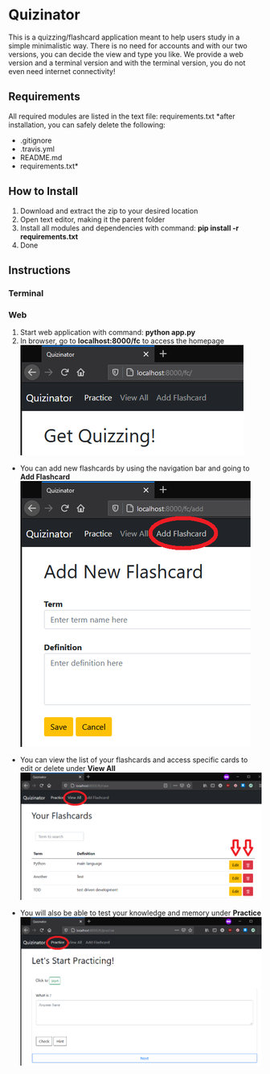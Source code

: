 # Quizinator
This is a quizzing/flashcard application meant to help users study in a simple minimalistic way. There is no need for accounts and with our two versions, you can decide the view and type you like. We provide a web version and a terminal version and with the terminal version, you do not even need internet connectivity!

## Requirements
All required modules are listed in the text file: requirements.txt
*after installation, you can safely delete the following:
- .gitignore
- .travis.yml
- README.md
- requirements.txt*

## How to Install
1. Download and extract the zip to your desired location
2. Open text editor, making it the parent folder
3. Install all modules and dependencies with command: **pip install -r requirements.txt**
4. Done

## Instructions
### Terminal

### Web
1. Start web application with command: **python app.py**
2. In browser, go to **localhost:8000/fc** to access the homepage
![image](./images/homepage.png)

- You can add new flashcards by using the navigation bar and going to **Add Flashcard**
![image](./images/add.png)

- You can view the list of your flashcards and access specific cards to edit or delete under **View All**
![image](./images/view.png)

- You will also be able to test your knowledge and memory under **Practice**
![image](./images/practice.png)